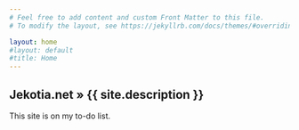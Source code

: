 ```yaml
---
# Feel free to add content and custom Front Matter to this file.
# To modify the layout, see https://jekyllrb.com/docs/themes/#overriding-theme-defaults

layout: home
#layout: default
#title: Home
---
```


## Jekotia.net » {{ site.description }}

This site is on my to-do list.